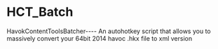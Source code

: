 # HCT_Batch
HavokContentToolsBatcher---- An autohotkey script that allows you to massively convert your 64bit 2014 havoc .hkx file to xml version
